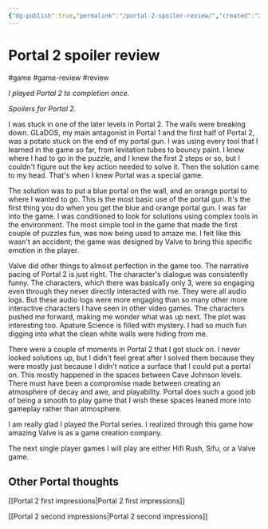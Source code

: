 ```yaml
---
{"dg-publish":true,"permalink":"/portal-2-spoiler-review/","created":"2023-12-30T20:54:38.000+09:00","updated":"2024-01-03T11:18:00.000+09:00"}
---
```


# Portal 2 spoiler review

#game #game-review #review

*I played Portal 2 to completion once.*

*Spoilers for Portal 2.*

I was stuck in one of the later levels in Portal 2. The walls were breaking down. GLaDOS, my main antagonist in Portal 1 and the first half of Portal 2, was a potato stuck on the end of my portal gun. I was using every tool that I learned in the game so far, from levitation tubes to bouncy paint. I knew where I had to go in the puzzle, and I knew the first 2 steps or so, but I couldn't figure out the key action needed to solve it. Then the solution came to my head. That's when I knew Portal was a special game.

The solution was to put a blue portal on the wall, and an orange portal to where I wanted to go. This is the most basic use of the portal gun. It's the first thing you do when you get the blue and orange portal gun. I was far into the game. I was conditioned to look for solutions using complex tools in the environment. The most simple tool in the game that made the first couple of puzzles fun, was now being used to amaze me. I felt like this wasn't an accident; the game was designed by Valve to bring this specific emotion in the player.

Valve did other things to almost perfection in the game too. The narrative pacing of Portal 2 is just right. The character's dialogue was consistently funny. The characters, which there was basically only 3, were so engaging even through they never directly interacted with me. They were all audio logs. But these audio logs were more engaging than so many other more interactive characters I have seen in other video games. The characters pushed me forward, making me wonder what was up next. The plot was interesting too. Apature Science is filled with mystery. I had so much fun digging into what the clean white walls were hiding from me.

There were a couple of moments in Portal 2 that I got stuck on. I never looked solutions up, but I didn't feel great after I solved them because they were mostly just because I didn't notice a surface that I could put a portal on. This mostly happened in the spaces between Cave Johnson levels. There must have been a compromise made between creating an atmosphere of decay and awe, and playability. Portal does such a good job of being a smooth to play game that I wish these spaces leaned more into gameplay rather than atmosphere.

I am really glad I played the Portal series. I realized through this game how amazing Valve is as a game creation company.

The next single player games I will play are either Hifi Rush, Sifu, or a Valve game.

## Other Portal thoughts

[[Portal 2 first impressions\|Portal 2 first impressions]]

[[Portal 2 second impressions\|Portal 2 second impressions]]
